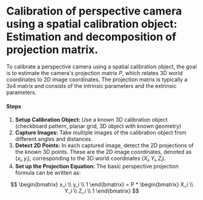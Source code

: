 # Calibration of perspective camera using a spatial calibration object: Estimation and decomposition of projection matrix.
To calibrate a perspective camera using a spatial calibration object, the goal is to estimate the camera's projection matrix $P$, which relates 3D world coordinates to 2D image coordinates. The projection matrix is typically a 3x4 matrix and consists of the intrinsic parameters and the extrinsic parameters.

#### Steps
1. **Setup Calibration Object:** Use a known 3D calibration object (checkboard pattern, planar grid, 3D object with known geometry)
2. **Capture Images:** Take multiple images of the calibration object from different angles and distances.
3. **Detect 2D Points:** In each captured image, detect the 2D projections of the known 3D points. These are the 2D image coordinates, denoted as $(x_i, y_i)$, corresponding to the 3D world coordinates $(X_i, Y_i, Z_i)$.
4. **Set up the Projection Equation:** The basic perspective projection formula can be written as:

$$
\begin{bmatrix}
  x_i \\
  y_i \\
  1
\end{bmatrix}
 =  P *
\begin{bmatrix}
  X_i \\
  Y_i \\
  Z_i \\
  1
\end{bmatrix} $$
